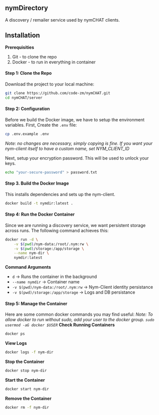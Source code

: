 ## nymDirectory
A discovery / remailer service used by nymCHAT clients. 

## Installation

**Prerequisities**
1. Git - to clone the repo
2. Docker - to run in everything in container 

#### Step 1: Clone the Repo
Download the project to your local machine:
```sh
git clone https://github.com/code-zm/nymCHAT.git
cd nymCHAT/server
```

#### Step 2: Configuration
Before we build the Docker image, we have to setup the environment variables.
First, Create the `.env` file:
```sh
cp .env.example .env
```

*Note: no changes are necessary, simply copying is fine. If you want your nym-client itself to have a custom name, set NYM_CLIENT_ID*

Next, setup your encryption password. This will be used to unlock your keys. 
```sh
echo "your-secure-password" > password.txt
```

#### Step 3. Build the Docker Image
This installs dependencies and sets up the nym-client.
```sh
docker build -t nymdir:latest .
```

#### Step 4: Run the Docker Container
Since we are running a discovery service, we want persistent storage across runs. The following command achieves this:
```sh
docker run -d \
    -v $(pwd)/nym-data:/root/.nym:rw \
    -v $(pwd)/storage:/app/storage \
    --name nym-dir \
    nymdir:latest
```

**Command Arguments**
- `d` -> Runs the container in the background
- `--name nymdir` -> Container name
- `-v $(pwd)/nym-data:/root/.nym:rw` -> Nym-Client identity persistance
- `-v $(pwd)/storage:/app/storage` -> Logs and DB persistance

#### Step 5: Manage the Container
Here are some common docker commands you may find useful:
*Note: To allow docker to run without sudo, add your user to the docker group. `sudo usermod -aG docker $USER`*
**Check Running Containers**
```sh
docker ps
```

**View Logs**
```sh
docker logs -f nym-dir
```

**Stop the Container**
```sh
docker stop nym-dir
```

**Start the Container**
```sh
docker start nym-dir
```

**Remove the Container**
```sh
docker rm -f nym-dir
```